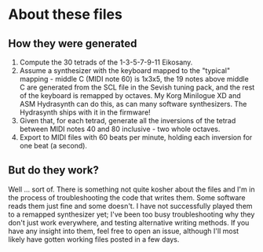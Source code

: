 # About these files

## How they were generated
1. Compute the 30 tetrads of the 1-3-5-7-9-11 Eikosany.
2. Assume a synthesizer with the keyboard mapped to the "typical" mapping - middle C (MIDI note 60) is 1x3x5, the 19 notes above middle C are generated from the SCL file in the Sevish tuning pack, and the rest of the keyboard is remapped by octaves. My Korg Minilogue XD and ASM Hydrasynth can do this, as can many software synthesizers. The Hydrasynth ships with it in the firmware!
3. Given that, for each tetrad, generate all the inversions of the tetrad between MIDI notes 40 and 80 inclusive - two whole octaves.
4. Export to MIDI files with 60 beats per minute, holding each inversion for one beat (a second).

## But do they work?
Well ... sort of. There is something not quite kosher about the files and I'm in the process of troubleshooting the code that writes them. Some software reads them just fine and some doesn't. I have not successfully played them to a remapped synthesizer yet; I've been too busy troubleshooting why they don't just work everywhere, and testing alternative writing methods. If you have any insight into them, feel free to open an issue, although I'll most likely have gotten working files posted in a few days.
